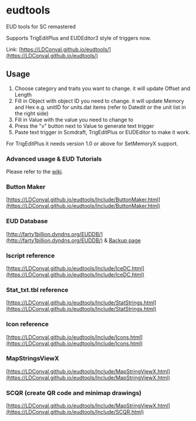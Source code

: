 # eudtools
EUD tools for SC remastered

Supports TrigEditPlus and EUDEditor3 style of triggers now.

Link: [https://LDConval.github.io/eudtools/](https://LDConval.github.io/eudtools/)

## Usage

1. Choose category and traits you want to change. it will update Offset and Length
2. Fill in Object with object ID you need to change. it will update Memory and Hex
   e.g. unitID for units.dat items (refer to Datedit or the unit list in the right side)
3. Fill in Value with the value you need to change to
4. Press the "v" button next to Value to generate text trigger
5. Paste text trigger in Scmdraft, TrigEditPlus or EUDEditor to make it work.

For TrigEditPlus it needs version 1.0 or above for SetMemoryX support.

### Advanced usage & EUD Tutorials

Please refer to the [wiki](https://github.com/ar3sgice/eudtools/wiki).

### Button Maker

[https://LDConval.github.io/eudtools/Include/ButtonMaker.html](https://LDConval.github.io/eudtools/Include/ButtonMaker.html)

### EUD Database

[http://farty1billion.dyndns.org/EUDDB/](http://farty1billion.dyndns.org/EUDDB/) & [Backup page](https://LDConval.github.io/eudtools/Include/EUDDB.html)

### Iscript reference

[https://LDConval.github.io/eudtools/Include/IceDC.html](https://LDConval.github.io/eudtools/Include/IceDC.html)

### Stat_txt.tbl reference

[https://LDConval.github.io/eudtools/Include/StatStrings.html](https://LDConval.github.io/eudtools/Include/StatStrings.html)

### Icon reference

[https://LDConval.github.io/eudtools/Include/Icons.html](https://LDConval.github.io/eudtools/Include/Icons.html)

### MapStringsViewX

[https://LDConval.github.io/eudtools/Include/MapStringViewX.html](https://LDConval.github.io/eudtools/Include/MapStringViewX.html)

### SCQR (create QR code and minimap drawings)

[https://LDConval.github.io/eudtools/Include/MapStringViewX.html](https://LDConval.github.io/eudtools/Include/SCQR.html)
